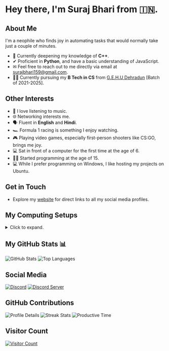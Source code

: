 # Hey there, I'm Suraj Bhari from 🇮🇳.

## About Me
I'm a neophile who finds joy in automating tasks that would normally take just a couple of minutes.

- 🌱 Currently deepening my knowledge of **C++**.
- ✔ Proficient in **Python**, and have a basic understanding of JavaScript.
- ✉ Feel free to reach out to me directly via email at [surajbhari159@gmail.com](mailto:surajbhari159@gmail.com).
- 👨‍🎓 Currently pursuing my **B Tech in CS** from [G.E.H.U Dehradun](http://gehu.ac.in/) [Batch of 2021-2025].

## Other Interests
- 🎵 I love listening to music.
- 🌐 Networking interests me.
- 🗣 Fluent in **English** and **Hindi**.
- 🏎 Formula 1 racing is something I enjoy watching.
- 🎮 Playing video games, especially first-person shooters like CS:GO, brings me joy.
- 💻 Sat in front of a computer for the first time at the age of 6.
- 🏃‍♂️ Started programming at the age of 15.
- 💻 While I prefer programming on Windows, I like hosting my projects on Ubuntu.
## Get in Touch
- Explore my [website](https://surajbhari.info) for direct links to all my social media profiles.

## My Computing Setups
<details>
  <summary>Click to expand.</summary>

I currently operate three systems: two desktop computers and a laptop.

### Primary Desktop
Specifications: 
- Intel® Core™ i7 14700K processor
- GeForce RTX™ 4060 Ti VENTUS 2X BLACK 16G OC graphics card
- 32 GB DDR5 RAM clocked at 5200 MT/s
- MSI MAG A850GL PCIE5 Power Supply Unit, offering 850W, 80 Plus Gold certification, and full modularity
- Storage: Crucial P2 1TB 3D NAND NVMe PCIe M.2 SSD paired with a Western Digital SN730 NVMe SSD
- Case: Ant Esports Crystal X4

### Secondary Desktop
- Laptop: [Victus by HP 16.1 inch Gaming Laptop PC 16-e0000 (2V8Z7AV)](https://support.hp.com/us-en/product/details/victus-by-hp-16.1-inch-gaming-laptop-pc-16-e0000/2100371512)
  - This system has been relegated to secondary status due to its unreliable performance and poor build quality. It frequently idles at 85 degrees Celsius and crashes under load.

### Server
My server is underutilized but hosts essential utilities such as:
- [Pi-hole](https://pi-hole.net/)
- [Plex](https://www.plex.tv/)
- [Jellyfin](https://jellyfin.org/)
- It mainly functions as a NAS.
  
Server Specifications: 
- Intel® Core™ i7-3770 Processor
- 4 GB DDR3 RAM
- Storage: 3 TB WD Blue (1 TB each)

</details>

## My GitHub Stats 📊

![GitHub Stats](https://github-readme-stats.vercel.app/api?username=SurajBhari&count_private=true&show_icons=true&theme=radical)
![Top Languages](https://github-readme-stats.vercel.app/api/top-langs/?username=surajbhari&theme=radical&hide_border=false&include_all_commits=true&count_private=true&layout=compact&hide=julia)

## Social Media
[![Discord](https://dcbadge.vercel.app/api/shield/408994955147870208)](https://discord.com/users/408994955147870208)
[![Discord Server](https://dcbadge.vercel.app/api/server/2XVBWK99Vy)](https://discord.gg/2XVBWK99Vy)

## GitHub Contributions
![Profile Details](http://github-profile-summary-cards.vercel.app/api/cards/profile-details?username=surajbhari&theme=radical)
![Streak Stats](https://streak-stats.demolab.com?user=surajbhari&theme=radical&hide_border=true)
![Productive Time](http://github-profile-summary-cards.vercel.app/api/cards/productive-time?username=surajbhari&theme=radical&utcOffset=5.30)

## Visitor Count
[![Visitor Count](https://visitcount.itsvg.in/api?id=surajbhari&icon=4&color=5)](https://visitcount.itsvg.in)
